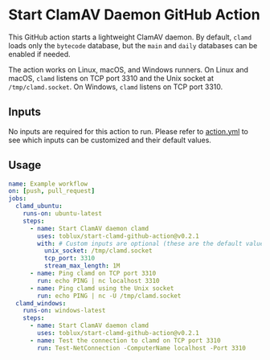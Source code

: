# Start ClamAV Daemon GitHub Action

This GitHub action starts a lightweight ClamAV daemon. By default, `clamd` loads only the `bytecode` database, but the `main` and `daily` databases can be enabled if needed.

The action works on Linux, macOS, and Windows runners. On Linux and macOS, `clamd` listens on TCP port 3310 and the Unix socket at `/tmp/clamd.socket`. On Windows, `clamd` listens on TCP port 3310.

## Inputs

No inputs are required for this action to run. Please refer to [action.yml](action.yml) to see which inputs can be customized and their default values.

## Usage

```yaml
name: Example workflow
on: [push, pull_request]
jobs:
  clamd_ubuntu:
    runs-on: ubuntu-latest
    steps:
      - name: Start ClamAV daemon clamd
        uses: toblux/start-clamd-github-action@v0.2.1
        with: # Custom inputs are optional (these are the default values)
          unix_socket: /tmp/clamd.socket
          tcp_port: 3310
          stream_max_length: 1M
      - name: Ping clamd on TCP port 3310
        run: echo PING | nc localhost 3310
      - name: Ping clamd using the Unix socket
        run: echo PING | nc -U /tmp/clamd.socket
  clamd_windows:
    runs-on: windows-latest
    steps:
      - name: Start ClamAV daemon clamd
        uses: toblux/start-clamd-github-action@v0.2.1
      - name: Test the connection to clamd on TCP port 3310
        run: Test-NetConnection -ComputerName localhost -Port 3310
```
